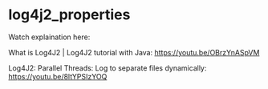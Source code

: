 # log4j2_properties

Watch explaination here:

What is Log4J2 | Log4J2 tutorial with Java: https://youtu.be/OBrzYnASpVM

Log4J2: Parallel Threads: Log to separate files dynamically: https://youtu.be/8ltYPSIzYOQ
